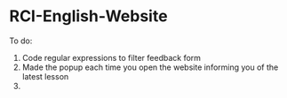 ﻿# RCI-English-Website

To do:
1. Code regular expressions to filter feedback form
2. Made the popup each time you open the website informing you of the latest lesson
3. 
